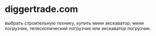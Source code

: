 # diggertrade.com
выбрать строительную технику, купить мини экскаватор, мини погрузчик, телескопический погрузчик или экскаватор погрузчик. 
